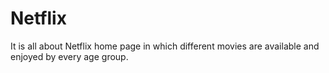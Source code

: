 # Netflix
It is all about Netflix home page in which different movies are available and enjoyed by every age group.
